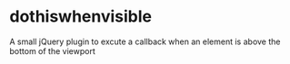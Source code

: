 # dothiswhenvisible
A small jQuery plugin to excute a callback when an element is above the bottom of the viewport
